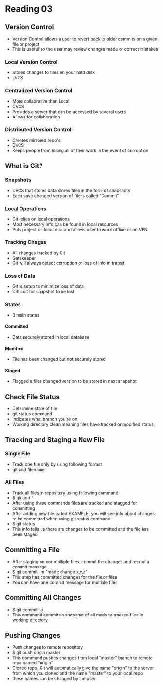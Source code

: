 # Reading 03

## Version Control

* Version Control allows a user to revert back to older commits on a given file or project
* This is useful so the user may review changes made or correct mistakes

### Local Version Control

* Stores changes to files on your hard disk
* LVCS

### Centralized Version Control

* More collabrative than Local
* CVCS
* Provides a server that can be accessed by several users
* Allows for collaboration

### Distributed Version Control

* Creates mirrored repo's
* DVCS
* Keeps people from losing all of their work in the event of corruption

## What is Git?

### Snapshots

* DVCS that stores data stores files in the form of snapshots
* Each save changed version of file is called "Commit"

### Local Operations

* Git relies on local operations
* Most necessary info can be found in local resources
* Puts project on local disk and allows user to work offline or on VPN

### Tracking Chages

* All changes tracked by Git
* Gatekeeper
* Git will always detect corruption or loss of info in transit

### Loss of Data

* Git is setup to minimize loss of data
* Difficult for snapshot to be lost

### States

* 3 main states

#### Committed

* Data securely stored in local database

#### Modified

* File has been changed but not securely stored

#### Staged

* Flagged a files changed version to be stored in next snapshot

## Check File Status

* Determine state of file
* git status command
* Indicates what branch you're on
* Working directory clean meaning files have tracked or modified status

## Tracking and Staging a New File

### Single File

* Track one file only by using following format
* git add filename

### All Files

* Track all files in repository using following command
* $ git add *
* After using these commands files are tracked and stagged for committing
* After adding new file called EXAMPLE, you will see info about changes to be committed when using git status command
* $ git status
* This info tells us there are changes to be committed and the file has been staged

## Committing a File

* After staging on eor multiple files, commit the changes and record a commit message
* $ git commit -m "made change x,y,z"
* This step has committed changes for the file or files
* You can have one commit message for multiple files

## Committing All Changes

* $ git commit -a
* This command commits a snapshot of all mods to tracked files in working directory

## Pushing Changes

* Push changes to remote repository
* $ git push origin master
* This command pushes changes from local "master" branch to remote repo named "origin"
* Cloned repo, Git will automatically give the name "origin" to the server from which you cloned and the name "master" to your local repo
* these names can be changed by the user
